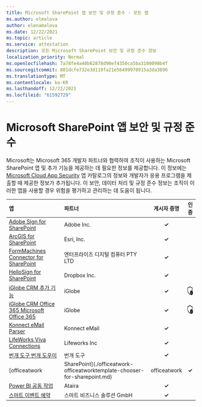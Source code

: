 ```yaml
---
title: Microsoft SharePoint 앱 보안 및 규정 준수 - 모든 앱
ms.author: elmalova
author: elenamalova
ms.date: 12/22/2021
ms.topic: article
ms.service: attestation
description: 모든 Microsoft SharePoint 보안 및 규정 준수 정보
localization_priority: Normal
ms.openlocfilehash: 7a78fe4a40b62878d90ef4350ca5ba3100090b4f
ms.sourcegitcommit: 801dcfe732e3d119fa21e56499978915a2da3896
ms.translationtype: MT
ms.contentlocale: ko-KR
ms.lasthandoff: 12/22/2021
ms.locfileid: "61592729"
---
```

# <a name="microsoft-sharepoint-apps-security-and-compliance"></a>Microsoft SharePoint 앱 보안 및 규정 준수

Microsoft는 Microsoft 365 개발자 파트너와 협력하여 조직이 사용하는 Microsoft SharePoint 앱 및 추가 기능을 제공하는 데 필요한 정보를 제공합니다. 이 정보에는 [Microsoft Cloud App Security](https://www.microsoft.com/en-us/enterprise-mobility-security/cloud-app-security) 앱 카탈로그의 정보와 개발자가 응용 프로그램을 제출할 때 제공한 정보가 추가됩니다. 이 보안, 데이터 처리 및 규정 준수 정보는 조직이 이러한 앱을 사용할 경우 위험을 평가하고 관리하는 데 도움이 됩니다.

| **앱** | **파트너** | **게시자 증명** | **인증** |
|:--------|:------------|:----------------------:|:-------------:|
| [Adobe Sign for SharePoint](./adobe-inc-sign-for-sharepoint.md) | Adobe Inc. | **✓** |  |
| [ArcGIS for SharePoint](./esri-inc-arcgis-for-sharepoint.md) | Esri, Inc. | **✓** |  |
| [FormMachines Connector for SharePoint](./enterprise-digital-machines-pty-ltd-formmachines-connector-for-sharepoint.md) | 엔터프라이즈 디지털 컴퓨터 PTY LTD | **✓** |  |
| [HelloSign for SharePoint](./dropbox-inc-hellosign-for-sharepoint.md) | Dropbox Inc. | **✓** |  |
| [iGlobe CRM 추가 기능](./iglobe-crm-add-ons.md) | iGlobe | **✓** | <img alt="Certified application badge" src="../media/certified-badge.png" height="25" width="25" /> |
| [iGlobe CRM Office 365 Microsoft Office 365](./iglobe-crm-office-365-for-microsoft.md) | iGlobe | **✓** | <img alt="Certified application badge" src="../media/certified-badge.png" height="25" width="25" /> |
| [Konnect eMail Parser](./konnect-email-parser.md) | Konnect eMail | **✓** |  |
| [LifeWorks Viva Connections](./lifeworks-inc-viva-connections.md) | Lifeworks Inc | **✓** |  |
| [번개 도구 번개 도우미](./lightning-tools-conductor.md) | 번개 도구 | **✓** |  |
| [officeatwork | SharePoint](./officeatwork-officeatworktemplate-chooser-for-sharepoint.md) | officeatwork | **✓** |  |
| [Power BI 공동 작업](./ataira-power-bi-collaboration.md) | Ataira | **✓** |  |
| [스마트 이벤트 예약](./smarter-business-solutions-gmbh-event-booking.md) | 스마트 비즈니스 솔루션 GmbH | **✓** |  |
